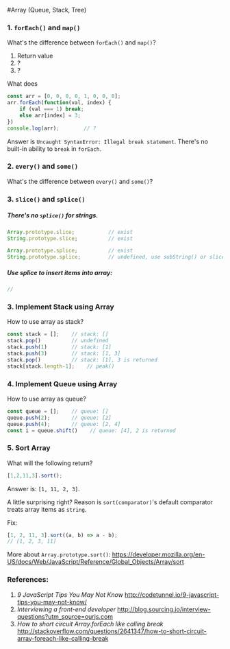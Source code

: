 #Array (Queue, Stack, Tree)

### 1. `forEach()` and `map()`
What's the difference between `forEach()` and `map()`?

 1. Return value
 2. ?
 3. ?

What does
```js
const arr = [0, 0, 0, 0, 1, 0, 0, 0];
arr.forEach(function(val, index) {
    if (val === 1) break;
    else arr[index] = 3;
})
console.log(arr);        // ?
```
Answer is `Uncaught SyntaxError: Illegal break statement`. There's no built-in ability to `break` in `forEach`.

### 2. `every()` and `some()`
What's the difference between `every()` and `some()`?

### 3. `slice()` and `splice()`
##### There's no `splice()` for strings.
```js
Array.prototype.slice;           // exist
String.prototype.slice;          // exist

Array.prototype.splice;          // exist
String.prototype.splice;         // undefined, use subString() or slice()
```
##### Use splice to insert items into array:
```js
//
```

### 3. Implement Stack using Array
How to use array as stack?
```js
const stack = [];    // stack: []
stack.pop()          // undefined
stack.push(1)        // stack: [1]
stack.push(3)        // stack: [1, 3]
stack.pop()          // stack: [1], 3 is returned
stack[stack.length-1];    // peak()
```
### 4. Implement Queue using Array
How to use array as queue?
```js
const queue = [];    // queue: []
queue.push(2);       // queue: [2]        
queue.push(4);       // queue: [2, 4]
const i = queue.shift()    // queue: [4], 2 is returned
```
### 5. Sort Array
What will the following return?
```js
[1,2,11,3].sort();
```
Answer is: `[1, 11, 2, 3]`.

A little surprising right? Reason is `sort(comparator)`'s default comparator treats array items as `string`.

Fix:
```js
[1, 2, 11, 3].sort((a, b) => a - b);
// [1, 2, 3, 11]
```
More about `Array.prototype.sort()`: https://developer.mozilla.org/en-US/docs/Web/JavaScript/Reference/Global_Objects/Array/sort

### References:
1. _9 JavaScript Tips You May Not Know_
http://codetunnel.io/9-javascript-tips-you-may-not-know/
2. _Interviewing a front-end developer_ http://blog.sourcing.io/interview-questions?utm_source=ourjs.com
3. _How to short circuit Array.forEach like calling break_ http://stackoverflow.com/questions/2641347/how-to-short-circuit-array-foreach-like-calling-break